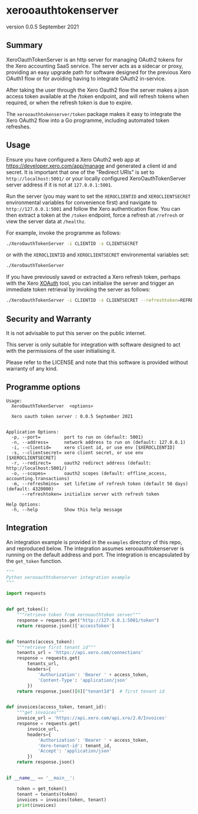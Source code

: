 # xerooauthtokenserver

version 0.0.5 September 2021

## Summary

XeroOauthTokenServer is an http server for managing OAuth2 tokens for
the Xero accounting SaaS service. The server acts as a sidecar or proxy,
providing an easy upgrade path for software designed for the previous
Xero OAuth1 flow or for avoiding having to integrate OAuth2 in-service.

After taking the user through the Xero Oauth2 flow the server makes a
json access token available at the /token endpoint, and will refresh
tokens when required, or when the refresh token is due to expire.

The `xerooauthtokenserver/token` package makes it easy to integrate the
Xero OAuth2 flow into a Go programme, including automated token
refreshes.

## Usage

Ensure you have configured a Xero OAuth2 web app at
https://developer.xero.com/app/manage and generated a client id and
secret. It is important that one of the "Redirect URIs" is set to
`http://localhost:5001/` or your locally configured XeroOauthTokenServer
server address if it is not at `127.0.0.1:5001`.

Run the server (you may want to set the `XEROCLIENTID` and
`XEROCLIENTSECRET` environmental variables for convenience first) and
navigate to `http://127.0.0.1:5001` and follow the Xero authentication
flow. You can then extract a token at the `/token` endpoint, force a
refresh at `/refresh` or view the server data at `/healthz`.

For example, invoke the programme as follows:

```bash
./XeroOauthTokenServer -i CLIENTID -s CLIENTSECRET
```

or with the `XEROCLIENTID` and `XEROCLIENTSECRET` environmental
variables set:

```bash
./XeroOauthTokenServer
```

If you have previously saved or extracted a Xero refresh token, perhaps
with the Xero [XOAuth](https://github.com/XeroAPI/xoauth) tool, you can
initialise the server and trigger an immediate token retrieval by
invoking the server as follows:

```bash
./XeroOauthTokenServer -i CLIENTID -s CLIENTSECRET --refreshtoken=REFRESHTOKEN
```

## Security and Warranty

It is not advisable to put this server on the public internet.

This server is only suitable for integration with software designed to
act with the permissions of the user initialising it.

Please refer to the LICENSE and note that this software is provided
without warranty of any kind.

## Programme options

```
Usage:
  XeroOauthTokenServer  <options>

  Xero oauth token server : 0.0.5 September 2021


Application Options:
  -p, --port=         port to run on (default: 5001)
  -n, --address=      network address to run on (default: 127.0.0.1)
  -i, --clientid=     xero client id, or use env [$XEROCLIENTID]
  -s, --clientsecret= xero client secret, or use env [$XEROCLIENTSECRET]
  -r, --redirect=     oauth2 redirect address (default: http://localhost:5001/)
  -o, --scopes=       oauth2 scopes (default: offline_access, accounting.transactions)
  -m, --refreshmins=  set lifetime of refresh token (default 50 days) (default: 4320000)
      --refreshtoken= initialize server with refresh token

Help Options:
  -h, --help          Show this help message
```

## Integration

An integration example is provided in the `examples` directory of this
repo, and reproduced below. The integration assumes xerooauthtokenserver
is running on the default address and port. The integration is
encapsulated by the `get_token` function.

```python
"""
Python xerooauthtokenserver integration example
"""

import requests


def get_token():
    """retrieve token from xerooauthtoken server"""
    response = requests.get("http://127.0.0.1:5001/token")
    return response.json()['accessToken']


def tenants(access_token):
    """retrieve first tenant id"""
    tenants_url = 'https://api.xero.com/connections'
    response = requests.get(
        tenants_url,
        headers={
            'Authorization': 'Bearer ' + access_token,
            'Content-Type': 'application/json'
        })
    return response.json()[0]["tenantId"]  # first tenant id


def invoices(access_token, tenant_id):
    """get invoices"""
    invoice_url = 'https://api.xero.com/api.xro/2.0/Invoices'
    response = requests.get(
        invoice_url,
        headers={
            'Authorization': 'Bearer ' + access_token,
            'Xero-tenant-id': tenant_id,
            'Accept': 'application/json'
        })
    return response.json()


if __name__ == '__main__':

    token = get_token()
    tenant = tenants(token)
    invoices = invoices(token, tenant)
    print(invoices)

```
